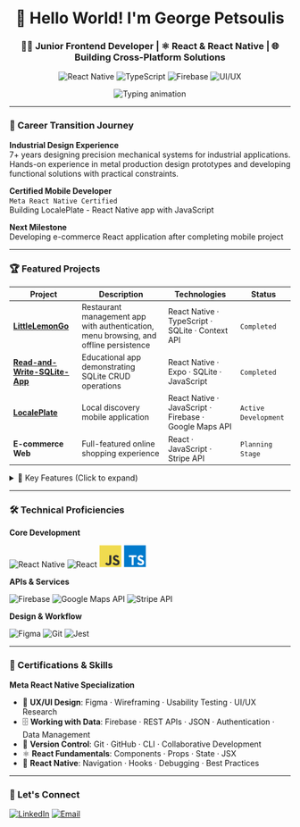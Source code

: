<h1 align="center">👋 Hello World! I'm George Petsoulis</h1>
<h3 align="center">👨‍💻 Junior Frontend Developer | ⚛️ React & React Native | 🌐 Building Cross-Platform Solutions</h3>

<p align="center">
  <img src="https://img.shields.io/badge/React_Native-20232A?style=for-the-badge&logo=react&logoColor=61DAFB" alt="React Native">
  <img src="https://img.shields.io/badge/TypeScript-3178C6?style=for-the-badge&logo=typescript&logoColor=white" alt="TypeScript">
  <img src="https://img.shields.io/badge/Firebase-FFCA28?style=for-the-badge&logo=firebase&logoColor=black" alt="Firebase">
  <img src="https://img.shields.io/badge/UI/UX-Design-FF6B6B?style=for-the-badge&logo=figma&logoColor=white" alt="UI/UX">
</p>

<p align="center">
  <img src="https://readme-typing-svg.demolab.com?font=Roboto&size=24&duration=4000&pause=1000&color=61DAFB&center=true&vCenter=true&width=550&lines=Welcome+To+My+Workshop;Where+Ideas+Come+to+Life" alt="Typing animation">
</p>

---

### 🚀 Career Transition Journey

**Industrial Design Experience**  
7+ years designing precision mechanical systems for industrial applications. Hands-on experience in metal production design prototypes and developing functional solutions with practical constraints.

**Certified Mobile Developer**  
`Meta React Native Certified`  
Building LocalePlate - React Native app with JavaScript 

**Next Milestone**  
Developing e-commerce React application after completing mobile project

---

### 🏆 Featured Projects

| Project | Description | Technologies | Status |
|---------|-------------|--------------|--------|
| **[LittleLemonGo](https://github.com/pro804/LittleLemonGo)** | Restaurant management app with authentication, menu browsing, and offline persistence | React Native · TypeScript · SQLite · Context API | `Completed` |
| **[Read-and-Write-SQLite-App](https://github.com/pro804/Read-and-Write-with-SQLite-App)** | Educational app demonstrating SQLite CRUD operations | React Native · Expo · SQLite · JavaScript | `Completed` |
| **[LocalePlate](https://github.com/pro804/LocalePlate)** | Local discovery mobile application | React Native · JavaScript · Firebase · Google Maps API | `Active Development` |
| **E-commerce Web** | Full-featured online shopping experience | React · JavaScript · Stripe API | `Planning Stage` |

<details>
<summary>📌 Key Features (Click to expand)</summary>

**LittleLemonGo**  
✅ User Authentication · 🔍 Menu Browsing · 💾 Offline Data · 🔄 Real-time Sync  
📱 Type-Safe Code · 🧩 Context API · 🎬 Animated UI  

**Read-and-Write-SQLite-App**  
📚 Educational Focus · 💾 Local Storage · 🔄 CRUD Operations  
📱 Expo-Based · 👨‍🏫 Beginner-Friendly  

**LocalePlate**  
🗺️ Location-Based Discovery · 🔥 Firebase Backend · 🔍 Search Functionality  
📱 Cross-Platform · 📍 Map Integration  

**E-commerce Web**  
🛒 Shopping Cart · 💳 Stripe Payments · 📦 Inventory Management  
🌐 Responsive Design · 📊 User Dashboard  

</details>

---

### 🛠 Technical Proficiencies

**Core Development**  
<div>
  <img src="https://reactnative.dev/img/header_logo.svg" width="40" title="React Native">
  <img src="https://cdn.worldvectorlogo.com/logos/react-2.svg" width="40" title="React">
  <img src="https://raw.githubusercontent.com/devicons/devicon/master/icons/javascript/javascript-original.svg" width="40" title="JavaScript">
  <img src="https://raw.githubusercontent.com/devicons/devicon/master/icons/typescript/typescript-original.svg" width="40" title="TypeScript">
</div>

**APIs & Services**  
<div>
  <img src="https://firebase.google.com/static/downloads/brand-guidelines/PNG/logo-logomark.png" width="40" alt="Firebase">
  <img src="https://www.vectorlogo.zone/logos/google_maps/google_maps-icon.svg" width="40" title="Google Maps API">
  <img src="https://www.vectorlogo.zone/logos/stripe/stripe-icon.svg" width="40" title="Stripe API">
</div>

**Design & Workflow**  
<div>
  <img src="https://www.vectorlogo.zone/logos/figma/figma-icon.svg" width="40" title="Figma">
  <img src="https://www.vectorlogo.zone/logos/git-scm/git-scm-icon.svg" width="40" title="Git">
  <img src="https://www.vectorlogo.zone/logos/jestjsio/jestjsio-icon.svg" width="40" title="Jest">
</div>

---

### 📜 Certifications & Skills

**Meta React Native Specialization**  

- 🎨 **UX/UI Design**: Figma · Wireframing · Usability Testing · UI/UX Research
- 🗄️ **Working with Data**: Firebase · REST APIs · JSON · Authentication · Data Management
- 🔀 **Version Control**: Git · GitHub · CLI · Collaborative Development
- ⚛️ **React Fundamentals**: Components · Props · State · JSX
- 📱 **React Native**: Navigation · Hooks · Debugging · Best Practices

---

### 🤝 Let's Connect

[![LinkedIn](https://img.shields.io/badge/LinkedIn-0077B5?style=for-the-badge&logo=linkedin&logoColor=white)](https://www.linkedin.com/in/georgios-petsoulis-02b3ba365/)
[![Email](https://img.shields.io/badge/Email-D14836?style=for-the-badge&logo=gmail&logoColor=white)](mailto:petsoulis.appdev@gmail.com)


